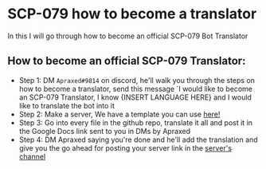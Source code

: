 # SCP-079 how to become a translator

In this I will go through how to become an official SCP-079 Bot Translator

## How to become an official SCP-079 Translator:

- Step 1: DM `Apraxed#9814` on discord, he'll walk you through the steps on how to become a translator, send this message `I would like to become an SCP-079 Translator, I know {INSERT LANGUAGE HERE} and I would like to translate the bot into it
- Step 2: Make a server, We have a template you can use [here!](https://discord.new/VtkZkRGhzrp3)
- Step 3: Go into every file in the github repo, translate it all and post it in the Google Docs link sent to you in DMs by Apraxed
- Step 4: DM Apraxed saying you're done and he'll add the translation and give you the go ahead for posting your server link in the [server's channel](https://discord.com/channels/899374265512624138/924805102588551198)

